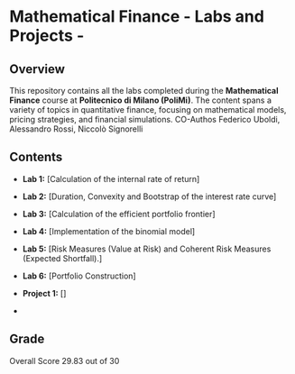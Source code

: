 # Mathematical Finance - Labs and Projects - 

## Overview

This repository contains all the labs completed during the **Mathematical Finance** course at **Politecnico di Milano (PoliMi)**. The content spans a variety of topics in quantitative finance, focusing on mathematical models, pricing strategies, and financial simulations.
CO-Authos Federico Uboldi, Alessandro Rossi, Niccolò Signorelli

## Contents

- **Lab 1:** [Calculation of the internal rate of return]
- **Lab 2:** [Duration, Convexity and Bootstrap of the interest rate curve]
- **Lab 3:** [Calculation of the efficient portfolio frontier]
- **Lab 4:** [Implementation of the binomial model]
- **Lab 5:** [Risk Measures (Value at Risk) and Coherent Risk Measures (Expected Shortfall).]
- **Lab 6:** [Portfolio Construction]

- **Project 1:** []
- 
## Grade
Overall Score 29.83 out of 30 
